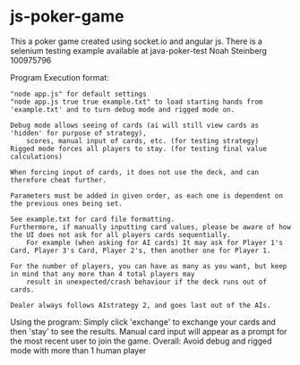 # js-poker-game
This a poker game created using socket.io and angular js.
There is a selenium testing example available at java-poker-test
Noah Steinberg 100975796

Program Execution format:

	"node app.js" for default settings
	"node app.js true true example.txt" to load starting hands from 'example.txt' and to turn debug mode and rigged mode on.

	Debug mode allows seeing of cards (ai will still view cards as 'hidden' for purpose of strategy),
		scores, manual input of cards, etc. (for testing strategy)
	Rigged mode forces all players to stay. (for testing final value calculations)

	When forcing input of cards, it does not use the deck, and can therefore cheat further.

	Parameters must be added in given order, as each one is dependent on the previous ones being set.

	See example.txt for card file formatting.
	Furthermore, if manually inputting card values, please be aware of how the UI does not ask for all players cards sequentially.
		For example (when asking for AI cards) It may ask for Player 1's Card, Player 3's Card, Player 2's, then another one for Player 1.

	For the number of players, you can have as many as you want, but keep in mind that any more than 4 total players may 
		result in unexpected/crash behaviour if the deck runs out of cards.

	Dealer always follows AIstrategy 2, and goes last out of the AIs.


Using the program:
	Simply click 'exchange' to exchange your cards and then 'stay' to see the results.
	Manual card input will appear as a prompt for the most recent user to join the game.
	Overall: Avoid debug and rigged mode with more than 1 human player
